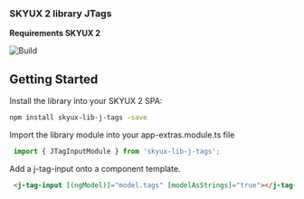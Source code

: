 ### SKYUX 2 library JTags
**Requirements SKYUX 2**

![Build](https://travis-ci.org/JaminQuimby/jtags.svg?branch=master)

## Getting Started

Install the library into your SKYUX 2 SPA:
```sh 
npm install skyux-lib-j-tags -save
```
Import the library module into your app-extras.module.ts file
```js 
 import { JTagInputModule } from 'skyux-lib-j-tags';
```
Add a j-tag-input onto a component template. 
```html 
 <j-tag-input [(ngModel)]="model.tags" [modelAsStrings]="true"></j-tag-input>
```

